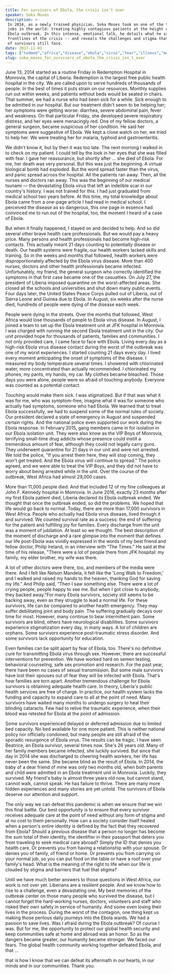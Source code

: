 ```yaml
---
title: For survivors of Ebola, the crisis isn't over
speaker: Soka Moses
description: >-
 In 2014, as a newly trained physician, Soka Moses took on one of the toughest
 jobs in the world: treating highly contagious patients at the height of Liberia's
 Ebola outbreak. In this intense, emotional talk, he details what he saw on the
 frontlines of the crisis -- and reveals the challenges and stigma that thousands
 of survivors still face.
date: 2017-11-01
tags: ["tedmed","africa","disease","ebola","virus","fear","illness","medicine","health","health-care"]
slug: soka_moses_for_survivors_of_ebola_the_crisis_isn_t_over
---
```


June 13, 2014 started as a routine Friday in Redemption Hospital in Monrovia, the capital
of Liberia. Redemption is the largest free public health hospital in the city. We are
called upon to serve hundreds of thousands of people. In the best of times it puts strain
on our resources. Monthly supplies run out within weeks, and patients without beds would
be seated in chairs. That summer, we had a nurse who had been sick for a while. Sick
enough to be admitted in our hospital. But our treatment didn't seem to be helping her;
her symptoms were getting worse: diarrhea, severe abdominal pain, fever and weakness. On
that particular Friday, she developed severe respiratory distress, and her eyes were
menacingly red. One of my fellow doctors, a general surgeon, became suspicious of her
condition. He said her symptoms were suggestive of Ebola. We kept a close watch on her, we
tried to help her. We were treating her for malaria, typhoid and gastroenteritis.

We didn't know it, but by then it was too late. The next morning I walked in to check on
my patient. I could tell by the look in her eyes that she was filled with fear. I gave her
reassurance, but shortly after ... she died of Ebola. For me, her death was very personal.
But this was just the beginning. A virtual biological bomb had exploded. But the word
spread faster than the virus, and panic spread across the hospital. All the patients ran
away. Then, all the nurses and doctors ran away. This was the beginning of our medical
tsunami — the devastating Ebola virus that left an indelible scar in our country's
history. I was not trained for this. I had just graduated from medical school two years
before. At this time, my total knowledge about Ebola came from a one-page article I had
read in medical school. I perceived the disease as so dangerous, this one page in essence
had convinced me to run out of the hospital, too, the moment I heard of a case of
Ebola.

But when it finally happened, I stayed on and decided to help. And so did several other
brave health care professionals. But we would pay a heavy price. Many persons and health
professionals had become high-risk contacts. This actually meant 21 days counting to
potentially disease or death. Our health systems were fragile, our health workers lacked
skills and training. So in the weeks and months that followed, health workers were
disproportionately affected by the Ebola virus disease. More than 400 nurses, doctors and
other health professionals became infected. Unfortunately, my friend, the general surgeon
who correctly identified the symptoms in that first case became one of the casualties. On
July 27, the president of Liberia imposed quarantine on the worst-affected areas. She
closed all the schools and universities and shut down many public events. Four days later,
the United States Peace Corps pulled out of Liberia, out of Sierra Leone and Guinea due to
Ebola. In August, six weeks after the nurse died, hundreds of people were dying of the
disease each week.

People were dying in the streets. Over the months that followed, West Africa would lose
thousands of people to Ebola virus disease. In August, I joined a team to set up the Ebola
treatment unit at JFK hospital in Monrovia. I was charged with running the second Ebola
treatment unit in the city. Our unit provided hope for thousands of patients, families and
communities. I not only provided care, I came face to face with Ebola. Living every day as
a high-risk Ebola virus disease contact during the worst of the outbreak was one of my
worst experiences. I started counting 21 days every day. I lived every moment anticipating
the onset of symptoms of the disease. I measured my body temperature several times. I
showered with chlorinated water, more concentrated than actually recommended. I
chlorinated my phones, my pants, my hands, my car. My clothes became bleached. Those days
you were alone, people were so afraid of touching anybody. Everyone was counted as a
potential contact.

Touching would make them sick. I was stigmatized. But if that was what it was for me, who
was symptom-free, imagine what it was for someone who actually had symptoms, someone who
had Ebola. We learned that to treat Ebola successfully, we had to suspend some of the
normal rules of society. Our president declared a state of emergency in August and
suspended certain rights. And the national police even supported our work during the Ebola
response. In February 2015, gang members came in for isolation in our Ebola isolation
unit. They were also know as the VIP Boys of Monrovia, terrifying small-time drug addicts
whose presence could instill a tremendous amount of fear, although they could not legally
carry guns. They underwent quarantine for 21 days in our unit and were not arrested. We
told the police, "If you arrest them here, they will stop coming, they won't get treated.
And the Ebola virus will continue to spread." The police agreed, and we were able to treat
the VIP Boys, and they did not have to worry about being arrested while in the unit. Over
the course of the outbreak, West Africa had almost 29,000 cases.

More than 11,000 people died. And that included 12 of my fine colleagues at John F.
Kennedy hospital in Monrovia. In June 2016, exactly 23 months after my first Ebola patient
died, Liberia declared its Ebola outbreak ended. We thought that once the outbreak ended,
so did the problems. We hoped that life would go back to normal. Today, there are more
than 17,000 survivors in West Africa. People who actually had Ebola virus disease, lived
through it and survived. We counted survival rate as a success: the end of suffering for
the patient and fulfilling joy for families. Every discharge from the unit was a moment of
jubilation. At least so we thought. The best description of the moment of discharge and a
rare glimpse into the moment that defines our life post-Ebola was vividly expressed in the
words of my best friend and fellow doctor, Philip Ireland, in an interview with "The
Times." He said at the time of his release, "There were a lot of people there from JFK
hospital: my family, my elder brother, my wife was there.

A lot of other doctors were there, too, and members of the media were there. And I felt
like Nelson Mandela, it felt like the 'Long Walk to Freedom,' and I walked and raised my
hands to the heaven, thanking God for saving my life." And Philip said, "Then I saw
something else. There were a lot of crying people, people happy to see me. But when I got
close to anybody, they backed away."For many Ebola survivors, society still seems to be
backing away, even as they struggle to lead a normal life. For these survivors, life can
be compared to another health emergency. They may suffer debilitating joint and body pain.
The suffering gradually decays over time for most. However, many continue to bear
intermittent pain. Some survivors are blind, others have neurological disabilities. Some
survivors experience stigmatization every day, in many ways. A lot of children are
orphans. Some survivors experience post-traumatic stress disorder. And some survivors lack
opportunity for education.

Even families can be split apart by fear of Ebola, too. There's no definitive cure for
transmitting Ebola virus through sex. However, there are successful interventions for
prevention. We have worked hard on semen testing, behavioral counseling, safe sex
promotion and research. For the past year, there have been no cases of sexual
transmission. But some male survivors have lost their spouses out of fear they will be
infected with Ebola. That's how families are torn apart. Another tremendous challenge for
Ebola survivors is obtaining adequate health care. In theory, Liberia's public health
services are free of charge. In practice, our health system lacks the funding and capacity
to expand care to all at the point of need. Many survivors have waited many months to
undergo surgery to heal their blinding cataracts. Few had to relive the traumatic
experience, when their blood was retested for Ebola at the point of admission.

Some survivors experienced delayed or deferred admission due to limited bed capacity. No
bed available for one more patient. This is neither national policy nor officially
condoned, but many people are still afraid of the sporadic resurgence of Ebola virus. The
results can be tragic. I have seen Beatrice, an Ebola survivor, several times now. She's
26 years old. Many of her family members became infected, she luckily survived. But since
that day in 2014 she was discharged to cheering health workers, her life has never been
the same. She became blind as the result of Ebola. In 2014, the baby of a dear friend of
mine was only two months old, when both parents and child were admitted in an Ebola
treatment unit in Monrovia. Luckily, they survived. My friend's baby is almost three years
old now, but cannot stand, cannot walk, cannot speak. He has failure to thrive. There are
many more hidden experiences and many stories are yet untold. The survivors of Ebola
deserve our attention and support.

The only way we can defeat this pandemic is when we ensure that we win this final battle.
Our best opportunity is to ensure that every survivor receives adequate care at the point
of need without any form of stigma and at no cost to them personally. How can a society
consider itself healed when a person's entire identity is defined by the fact that they
recovered from Ebola? Should a previous disease that a person no longer has become the sum
total of their identity, the identifier in their passport that deters you from traveling
to seek medical care abroad? Simply the ID that denies you health care. Or prevents you
from having a relationship with your spouse. Or denies you of family, of friend or home.
Or prevents you from carrying on your normal job, so you can put food on the table or have
a roof over your family's head. What is the meaning of the right to life when our life is
clouded by stigma and barriers that fuel that stigma?

Until we have much better answers to those questions in West Africa, our work is not over
yet. Liberians are a resilient people. And we know how to rise to a challenge, even a
devastating one. My best memories of the outbreak center on those many people who survived
the disease, but I cannot forget the hard-working nurses, doctors, volunteers and staff
who risked their own safety in service of humanity. And some even losing their lives in
the process. During the worst of the contagion, one thing kept us making those perilous
daily journeys into the Ebola wards. We had a passion to save lives. Was I afraid during
the Ebola outbreak? Of course I was. But for me, the opportunity to protect our global
health security and keep communities safe at home and abroad was an honor. So as the
dangers became greater, our humanity became stronger. We faced our fears. The global
health community working together defeated Ebola, and that ...

that is how I know that we can defeat its aftermath in our hearts, in our minds and in our
communities. Thank you.

<!--
ad_duration=3.33
comment_count=6
event="TEDMED 2017"
external_start_time=0
intro_duration=11.82
is_subtitle_required="False"
is_talk_featured="True"
language="en"
language_swap="False"
native_language="en"
number_of_related_talks=6
number_of_speakers=1
number_of_subtitled_videos=16
number_of_tags=10
number_of_talk_download_languages=16
number_of_talk_more_resources=0
number_of_talk_recommendations=0
number_of_talks_take_actions=0
post_ad_duration=0.83
published_timestamp="2018-03-21 14:48:44"
recording_date="2017-11-01"
speaker_description="Doctor"
speaker_is_published=1
speaker_name="Soka Moses"
talk_name="For survivors of Ebola, the crisis isn't over"
talks_tags=["tedmed","africa","disease","ebola","virus","fear","illness","medicine","health","health-care"]
url_audio="https://download.ted.com/talks/SokaMoses_2017P.mp3?apikey=acme-roadrunner"
url_photo_speaker="https://pe.tedcdn.com/images/ted/91742bcc576ecced9b12379313884b9864ac1057_254x191.jpg"
url_photo_talk="https://s3.amazonaws.com/talkstar-photos/uploads/57bde3fe-d698-4b97-80c1-d5c4ec5959ae/SokaMoses_2017P-embed.jpg"
url_webpage="https://www.ted.com/talks/soka_moses_for_survivors_of_ebola_the_crisis_isn_t_over"
video_type_name="TED Stage Talk"
-->